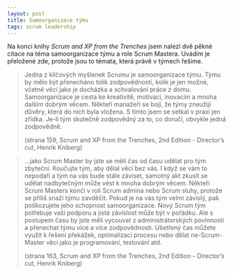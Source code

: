 ```yaml
---
layout: post
title: Samoorganizace týmu
tags: scrum leadership
---
```


Na konci knihy *Scrum and XP from the Trenches* jsem nalezl dvě pěkné citace na téma
samoorganizace týmu a role Scrum Mastera. Uvádím je přeložené zde, protože jsou to témata,
která právě v týmech řešíme.

<!--more-->

> Jedna z klíčových myšlenek Scrumu je samoorganizace týmu. Týmu by mělo být přenecháno tolik zodpovědnosti,
> kolik je jen možné, včetně věcí jako je docházka a schvalování práce z domu.
> Samoorganizace je cesta ke kreativitě, motivaci, inovacím a mnoha dalším dobrým věcem.
> Někteří manažeři se bojí, že týmy zneužijí důvěry, která do nich byla vložena.
> S tímto jsem se setkal v praxi jen zřídka. Je-li tým skutečně zodpovědný za to, co doručí,
> obvykle jedná zodpovědně.
>
> (strana 159, Scrum and XP from the Trenches, 2nd Edition - Director’s cut, Henrik Kniberg)

> ...jako Scrum Master by jste se měli čas od času udělat pro tým zbyteční. Koučujte tým, aby dělal věci bez vás.
> I když se vám to nepodaří a tým na vás bude stále záviset, samotný akt zkusit se udělat nadbytečným může vést k mnoha dobrým věcem.
> Někteří Scrum Masters končí v roli Scrum admina nebo Scrum sluhy, protože se příliš snaží týmu zavděčit.
> Pokud je na vás tým velmi závislý, pak poškozujete jeho schopnost samoorganizace.
> Nový Scrum tým potřebuje vaši podporu a jistá závislost může být v pořádku.
> Ale s postupem času by jste měli vycouvat z administrátorských povinností a přenechat týmu více a více zodpovědnosti.
> Ušetřený čas můžete využít k řešení překážek, optimalizaci procesu nebo dělat ne-Scrum-Master věci jako je programování, testování atd.
>
> (strana 163, Scrum and XP from the Trenches, 2nd Edition - Director’s cut, Henrik Kniberg)
